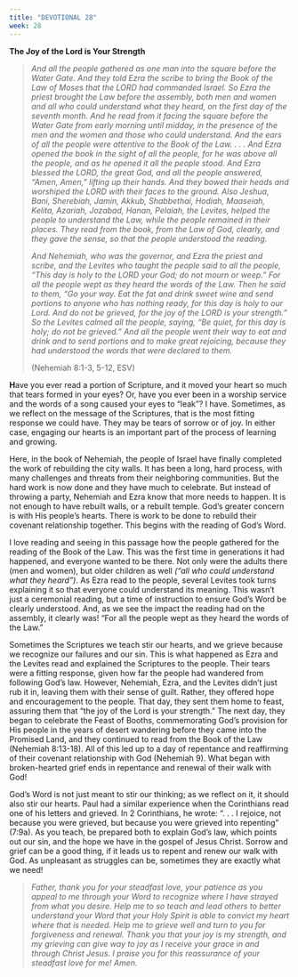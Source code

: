 ```yaml
---
title: "DEVOTIONAL 28"
week: 28
---
```


**The Joy of the Lord is Your Strength**

> *And all the people gathered as one man into the square before the
> Water Gate. And they told Ezra the scribe to bring the Book of the Law
> of Moses that the LORD had commanded Israel. So Ezra the priest
> brought the Law before the assembly, both men and women and all who
> could understand what they heard, on the first day of the seventh
> month. And he read from it facing the square before the Water Gate
> from early morning until midday, in the presence of the men and the
> women and those who could understand. And the ears of all the people
> were attentive to the Book of the Law. . . . And Ezra opened the book
> in the sight of all the people, for he was above all the people, and
> as he opened it all the people stood. And Ezra blessed the LORD, the
> great God, and all the people answered, “Amen, Amen,” lifting up their
> hands. And they bowed their heads and worshiped the LORD with their
> faces to the ground. Also Jeshua, Bani, Sherebiah, Jamin, Akkub,
> Shabbethai, Hodiah, Maaseiah, Kelita, Azariah, Jozabad, Hanan,
> Pelaiah, the Levites, helped the people to understand the Law, while
> the people remained in their places. They read from the book, from the
> Law of God, clearly, and they gave the sense, so that the people
> understood the reading.*
>
> *And Nehemiah, who was the governor, and Ezra the priest and scribe,
> and the Levites who taught the people said to all the people, “This
> day is holy to the LORD your God; do not mourn or weep.” For all the
> people wept as they heard the words of the Law. Then he said to them,
> “Go your way. Eat the fat and drink sweet wine and send portions to
> anyone who has nothing ready, for this day is holy to our Lord. And do
> not be grieved, for the joy of the LORD is your strength.” So the
> Levites calmed all the people, saying, “Be quiet, for this day is
> holy; do not be grieved.” And all the people went their way to eat and
> drink and to send portions and to make great rejoicing, because they
> had understood the words that were declared to them.*
>
> (Nehemiah 8:1-3, 5-12, ESV)

**H**ave you ever read a portion of Scripture, and it moved your heart
so much that tears formed in your eyes? Or, have you ever been in a
worship service and the words of a song caused your eyes to “leak”? I
have. Sometimes, as we reflect on the message of the Scriptures, that is
the most fitting response we could have. They may be tears of sorrow or
of joy. In either case, engaging our hearts is an important part of the
process of learning and growing.

Here, in the book of Nehemiah, the people of Israel have finally
completed the work of rebuilding the city walls. It has been a long,
hard process, with many challenges and threats from their neighboring
communities. But the hard work is now done and they have much to
celebrate. But instead of throwing a party, Nehemiah and Ezra know that
more needs to happen. It is not enough to have rebuilt walls, or a
rebuilt temple. God’s greater concern is with His people’s hearts. There
is work to be done to rebuild their covenant relationship together. This
begins with the reading of God’s Word.

I love reading and seeing in this passage how the people gathered for
the reading of the Book of the Law. This was the first time in
generations it had happened, and everyone wanted to be there. Not only
were the adults there (men and women), but older children as well *(“all
who could understand what they heard”)*. As Ezra read to the people,
several Levites took turns explaining it so that everyone could
understand its meaning. This wasn’t just a ceremonial reading, but a
time of instruction to ensure God’s Word be clearly understood. And, as
we see the impact the reading had on the assembly, it clearly was! “For
all the people wept as they heard the words of the Law.”

Sometimes the Scriptures we teach stir our hearts, and we grieve because
we recognize our failures and our sin. This is what happened as Ezra and
the Levites read and explained the Scriptures to the people. Their tears
were a fitting response, given how far the people had wandered from
following God’s law. However, Nehemiah, Ezra, and the Levites didn’t
just rub it in, leaving them with their sense of guilt. Rather, they
offered hope and encouragement to the people. That day, they sent them
home to feast, assuring them that “the joy of the Lord is your
strength.” The next day, they began to celebrate the Feast of Booths,
commemorating God’s provision for His people in the years of desert
wandering before they came into the Promised Land, and they continued to
read from the Book of the Law (Nehemiah 8:13-18). All of this led up to
a day of repentance and reaffirming of their covenant relationship with
God (Nehemiah 9). What began with broken-hearted grief ends in
repentance and renewal of their walk with God!

God’s Word is not just meant to stir our thinking; as we reflect on it,
it should also stir our hearts. Paul had a similar experience when the
Corinthians read one of his letters and grieved. In 2 Corinthians, he
wrote: “. . . I rejoice, not because you were grieved, but because you
were grieved into repenting” (7:9a). As you teach, be prepared both to
explain God’s law, which points out our sin, and the hope we have in the
gospel of Jesus Christ. Sorrow and grief can be a good thing, if it
leads us to repent and renew our walk with God. As unpleasant as
struggles can be, sometimes they are exactly what we need!

> *Father, thank you for your steadfast love, your patience as you
> appeal to me through your Word to recognize where I have strayed from
> what you desire. Help me to so teach and lead others to better
> understand your Word that your Holy Spirit is able to convict my heart
> where that is needed. Help me to grieve well and turn to you for
> forgiveness and renewal. Thank you that your joy is my strength, and
> my grieving can give way to joy as I receive your grace in and through
> Christ Jesus. I praise you for this reassurance of your steadfast love
> for me! Amen.*
